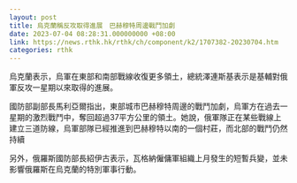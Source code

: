 ```yaml
---
layout: post
title: 烏克蘭稱反攻取得進展　巴赫穆特周邊戰鬥加劇
date: 2023-07-04 08:28:31.000000000 +08:00
link: https://news.rthk.hk/rthk/ch/component/k2/1707382-20230704.htm
categories: rthk
---
```


烏克蘭表示，烏軍在東部和南部戰線收復更多領土，總統澤連斯基表示是基輔對俄軍反攻一星期以來取得的進展。

國防部副部長馬利亞爾指出，東部城市巴赫穆特周邊的戰鬥加劇，烏軍方在過去一星期的激烈戰鬥中，奪回超過37平方公里的領土。她說，俄軍隊正在某些戰線上建立三道防線，烏軍部隊已經推進到巴赫穆特以南的一個村莊，而北部的戰鬥仍然持續

另外，俄羅斯國防部長紹伊古表示，瓦格納僱傭軍組織上月發生的短暫兵變，並未影響俄羅斯在烏克蘭的特別軍事行動。
